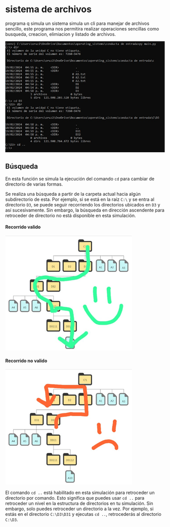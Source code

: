 # sistema de archivos 
programa q simula un sistema simula un cli para manejar de archivos sencillo, este programa nos permitira realizar operaciones sencillas como busqueda, creacion, elimiacion y listado de archivos.

![](/images/example.jpeg)

## Búsqueda
En esta función se simula la ejecución del comando `cd` para cambiar de directorio de varias formas.

Se realiza una búsqueda a partir de la carpeta actual hacia algún subdirectorio de esta. Por ejemplo, si se está en la raíz `C:\` y se entra al directorio `D3`, se puede seguir recorriendo los directorios ubicados en `D3` y así sucesivamente. Sin embargo, la búsqueda en dirección ascendente para retroceder de directorio no está disponible en esta simulación.
<div>
    <h4>Recorrido valido</h4>
    <img src="/images/recorrido_disponible.jpeg" alt="Descripción de la imagen 1" style="width: 400px;">  
</div>
<div>
    <h4>Recorrido no valido</h4>    
    <img src="/images/recorrido_no_disponible.jpeg" alt="Descripción de la imagen 2" style="width: 400px;">
</div>

El comando `cd ..` está habilitado en esta simulación para retroceder un directorio por comando. Esto significa que puedes usar `cd ..` para retroceder un nivel en la estructura de directorios en tu simulación. Sin embargo, solo puedes retroceder un directorio a la vez. Por ejemplo, si estás en el directorio `C:\D3\D31`  y ejecutas `cd ..`, retrocederás al directorio `C:\D3`.

